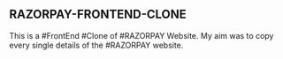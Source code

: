 
## RAZORPAY-FRONTEND-CLONE

This is a #FrontEnd #Clone of #RAZORPAY Website. My aim was to copy every single details of the #RAZORPAY website.
